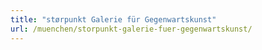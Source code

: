 ```yaml
---
title: "størpunkt Galerie für Gegenwartskunst"
url: /muenchen/storpunkt-galerie-fuer-gegenwartskunst/
---
```


